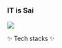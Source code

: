 ### IT is Sai

<!--
**saimin808/saimin808** is a ✨ _special_ ✨ repository because its `README.md` (this file) appears on your GitHub profile.

Here are some ideas to get you started:

- 🔭 I’m currently working on ...
- 🌱 I’m currently learning ...
- 👯 I’m looking to collaborate on ...
- 🤔 I’m looking for help with ...
- 💬 Ask me about ...
- 📫 How to reach me: ...
- 😄 Pronouns: ...
- ⚡ Fun fact: ...
-->
<a href="http://https://it-is-sai.tistory.com/" target="_blank">
  <img src="https://img.shields.io/badge/Tistory-black?style=for-the-badge&logo=Tistory&logoColor=white">
</a>


✨ Tech stacks ✨
